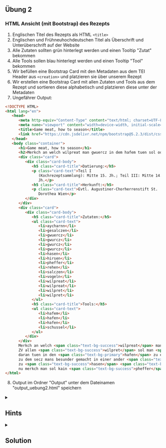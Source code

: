 ## Übung 2
### HTML Ansicht (mit Bootstrap) des Rezepts

1. Englischen Titel des Rezepts als HTML `<title>`
2. Englischen und Frühneuhochdeutschen Titel als Überschrift und Unterüberschrift auf der Website
3. Alle Zutaten sollten grün hinterlegt werden und einen Tooltip "Zutat" bekommen
4. Alle Tools sollen blau hinterlegt werden und einen Tooltip "Tool" bekommen
5. Wir befüllen eine Bootstrap Card mit den Metadaten aus dem TEI Header aus `<creation>` und platzieren sie über unserem Rezept
6. Wir erstellen eine Bootstrap Card mit allen Zutaten und Tools aus dem Rezept und sortieren diese alphabetisch und platzieren diese unter der Metadaten
7. Ungefährer Output:

```html
<!DOCTYPE HTML>
<html lang="en">
   <head>
      <meta http-equiv="Content-Type" content="text/html; charset=UTF-8">
      <meta name="viewport" content="width=device-width, initial-scale=1">
      <title>Game meat, how to season</title>
      <link href="https://cdn.jsdelivr.net/npm/bootstrap@5.2.3/dist/css/bootstrap.min.css" rel="stylesheet" integrity="sha384-rbsA2VBKQhggwzxH7pPCaAqO46MgnOM80zW1RWuH61DGLwZJEdK2Kadq2F9CUG65" crossorigin="anonymous">
   </head>
   <body class="container">
      <h1>Game meat, how to season</h1>
      <h2>Merkch an welch wilpreat man gwuercz in dem hafem tuen sol oder nicht</h2>
      <div class="card">
         <div class="card-body">
            <h5 class="card-title">Datierung:</h5>
            <p class="card-text">Teil I
               (Kochrezeptsammlung): Mitte 15. Jh.; Teil III: Mitte 14.
               Jh.</p>
            <h5 class="card-title">Herkunft:</h5>
            <p class="card-text">Evtl. Augustiner-Chorherrenstift St.
               Dorothea Wien</p>
         </div>
      </div>
      <div class="card">
         <div class="card-body">
            <h5 class="card-title">Zutaten:</h5>
            <ul class="card-text">
               <li>aycharnn</li>
               <li>gesalczen</li>
               <li>gwuercz</li>
               <li>gwurcz</li>
               <li>gwurcz</li>
               <li>gwurcz</li>
               <li>hasen</li>
               <li>hirsen</li>
               <li>pheffer</li>
               <li>rehen</li>
               <li>salczen</li>
               <li>vogeln</li>
               <li>wilpreat</li>
               <li>wilpreat</li>
               <li>wilpret</li>
               <li>wilpret</li>
            </ul>
            <h5 class="card-title">Tools:</h5>
            <ul class="card-text">
               <li>hafem</li>
               <li>hafen</li>
               <li>hafen</li>
               <li>schussel</li>
            </ul>
         </div>
      </div>
      Merkch an welch <span class="text-bg-success">wilpreat</span> man <span class="text-bg-success">gwuercz</span> in dem <span class="text-bg-primary">hafem</span> tuen sol oder nicht
      ZV allen <span class="text-bg-success">wilpret</span> sol man <span class="text-bg-success">gwurcz</span> machen vnd
      daran tuen in den <span class="text-bg-primary">hafen</span> zu einem gepraten <span class="text-bg-success">rehen</span> oder gesoten <span class="text-bg-success">hirsen</span>
      zu dem secz mans besunder gemacht in einer ander <span class="text-bg-primary">schussel</span> Aber
      zu <span class="text-bg-success">hasen</span> <span class="text-bg-success">aycharnn</span> vnd zu <span class="text-bg-success">vogeln</span> an dy alle geust man <span class="text-bg-success">gwurcz</span> in den <span class="text-bg-primary">hafen</span>
      nu merkch man sol kain <span class="text-bg-success">pheffer</span> noch <span class="text-bg-success">gwurcz</span> <span class="text-bg-success">salczen</span> dy man besunder zu dem <span class="text-bg-success">wilpreat</span> wil wenn das <span class="text-bg-success">wilpret</span> ist vor <span class="text-bg-success">gesalczen</span><script src="https://cdn.jsdelivr.net/npm/bootstrap@5.2.3/dist/js/bootstrap.bundle.min.js" integrity="sha384-kenU1KFdBIe4zVF0s0G1M5b4hcpxyD9F7jL+jjXkk+Q2h455rYXK/7HAuoJl+0I4" crossorigin="anonymous"></script></body>
</html>
```
8. Output im Ordner "Output" unter dem Dateinamen "output_uebung2.html" speichern

<details><summary><h2>Hints</h2></summary>
<p>

- Saxon erzeugt für uns schon ein `<meta>` Element, dass `<meta charset="utf-8">` aus der Bootstrap Vorlage überflüssig macht
- Standardmäßig sortiert `<xsl:sort>` alphabetisch
- Unter https://getbootstrap.com/docs/5.2/helpers/color-background/ bietet Bootstrap eine Klasse für Hintergrund und passende Textfarbe in einem!

</p>
</details>

<details><summary><h2>Solution</h2></summary>
<p>

```xslt
<?xml version="1.0" encoding="UTF-8"?>
<xsl:stylesheet xmlns:xsl="http://www.w3.org/1999/XSL/Transform"
    xmlns:xs="http://www.w3.org/2001/XMLSchema" xmlns:t="http://www.tei-c.org/ns/1.0"
    exclude-result-prefixes="#all" version="2.0">

<xsl:output method="html"/>
    
    <xsl:template match="/">
        <html lang="en">
            <head>
                <meta name="viewport" content="width=device-width, initial-scale=1"/>
                <title><xsl:value-of select="//t:titleStmt/t:title[@xml:lang='en']"/></title>
                <link href="https://cdn.jsdelivr.net/npm/bootstrap@5.2.3/dist/css/bootstrap.min.css" rel="stylesheet" integrity="sha384-rbsA2VBKQhggwzxH7pPCaAqO46MgnOM80zW1RWuH61DGLwZJEdK2Kadq2F9CUG65" crossorigin="anonymous"/>
            </head>
            <body class="container">
                <h1><xsl:value-of select="//t:titleStmt/t:title[@xml:lang='en']"/></h1>
                <h2><xsl:value-of select="//t:titleStmt/t:title[@xml:lang='de-x-enh']"/></h2>
                <div class="card">
                    <div class="card-body">
                        <h5 class="card-title">Datierung:</h5>
                        <p class="card-text"><xsl:value-of select="//t:origDate/t:date[@xml:lang='de']"/></p>
                        <h5 class="card-title">Herkunft:</h5>
                        <p class="card-text"><xsl:value-of select="//t:origPlace/t:placeName[@xml:lang='de']"/></p>
                    </div>
                </div>
                <div class="card">
                    <div class="card-body">
                        <h5 class="card-title">Zutaten:</h5>
                        <ul class="card-text">
                            <xsl:for-each select="//t:ingredient">
                                <xsl:sort/>
                                <li>
                                    <xsl:value-of select="."/>
                                </li>
                            </xsl:for-each>
                        </ul>
                        <h5 class="card-title">Tools:</h5>
                        <ul class="card-text">
                            <xsl:for-each select="//t:tool">
                                <xsl:sort/>
                                <li>
                                    <xsl:value-of select="."/>
                                </li>
                            </xsl:for-each>
                        </ul>
                    </div>
                </div>
                <xsl:apply-templates select="//t:body"/>
                <script src="https://cdn.jsdelivr.net/npm/bootstrap@5.2.3/dist/js/bootstrap.bundle.min.js" integrity="sha384-kenU1KFdBIe4zVF0s0G1M5b4hcpxyD9F7jL+jjXkk+Q2h455rYXK/7HAuoJl+0I4" crossorigin="anonymous"></script>
            </body>
        </html>
    </xsl:template>

    <xsl:template match="t:ingredient">
        <span class="text-bg-success"><xsl:value-of select="."/></span>
    </xsl:template>
    <xsl:template match="t:tool">
        <span class="text-bg-primary"><xsl:value-of select="."/></span>
    </xsl:template>

</xsl:stylesheet>
```
</p>
</details>
